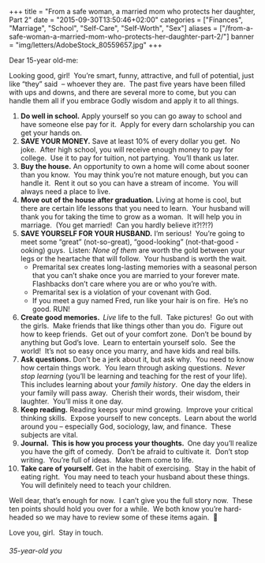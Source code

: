 +++
title = "From a safe woman, a married mom who protects her daughter, Part 2"
date = "2015-09-30T13:50:46+02:00"
categories = ["Finances", "Marriage", "School", "Self-Care", "Self-Worth", "Sex"]
aliases = ["/from-a-safe-woman-a-married-mom-who-protects-her-daughter-part-2/"]
banner = "img/letters/AdobeStock_80559657.jpg"
+++

<div class="mk-single-content clearfix" itemprop="mainEntityOfPage">
	<p>Dear 15-year old-me:</p>
<p>Looking good, girl!&nbsp; You’re smart, funny, attractive, and full of potential, just like “they” said&nbsp; – whoever they are.&nbsp; <span id="more-133"></span>The past five years have been filled with ups and downs, and there are several more to come, but you can handle them all if you embrace Godly wisdom and apply it to all things.</p>
<ol>
<li><strong>Do well in school.</strong> Apply yourself so you can go away to school and have someone else pay for it. &nbsp;Apply for every darn scholarship you can get your hands on.</li>
<li><strong>SAVE YOUR MONEY.</strong> Save at least 10% of every dollar you get.&nbsp; No joke.&nbsp; After high school, you will receive enough money to pay for college.&nbsp; Use it to pay for tuition, not partying.&nbsp; You’ll thank us later.</li>
<li><strong>Buy the house.</strong> An opportunity to own a home will come about sooner than you know.&nbsp; You may think you’re not mature enough, but you can handle it.&nbsp; Rent it out so you can have a stream of income.&nbsp; You will always need a place to live.</li>
<li><strong>Move out of the house after graduation.</strong> Living at home is cool, but there are certain life lessons that you need to learn.&nbsp; Your husband will thank you for taking the time to grow as a woman.&nbsp; It will help you in marriage.&nbsp; (You get married!&nbsp; Can you hardly believe it?!?!?)</li>
<li><strong>SAVE YOURSELF FOR YOUR HUSBAND.</strong> I’m serious!&nbsp; You’re going to meet some “great” (not-so-great), “good-looking” (not-that-good -ooking) guys.&nbsp; Listen: <em>None of them&nbsp;</em>are worth the gold between your legs or the heartache that will follow.&nbsp; Your husband is worth the wait.
<ul>
<li>Premarital sex creates long-lasting memories with a seasonal person that you can’t shake once you are married to your forever mate.&nbsp; Flashbacks don’t care where you are or who you’re with.</li>
<li>Premarital sex is a violation of your covenant with God.</li>
<li>If you meet a guy named Fred, run like your hair is on fire.&nbsp; He’s no good. RUN!</li>
</ul>
</li>
<li><strong>Create good memories.&nbsp;&nbsp;</strong><em>Live</em>&nbsp;life to the full.&nbsp; Take pictures!&nbsp; Go out with the girls.&nbsp; Make friends that like things other than you do.&nbsp; Figure out how to keep friends.&nbsp; Get out of your comfort zone.&nbsp; Don’t be bound by anything but God’s love.&nbsp; Learn to entertain yourself solo.&nbsp; See the world!&nbsp; It’s not so easy once you marry, and have kids and real bills.</li>
<li><strong>Ask questions.</strong> Don’t be a jerk about it, but ask why.&nbsp; You need to know how certain things work.&nbsp; You learn through asking questions. &nbsp;<em>Never stop learning</em>&nbsp;(you’ll be learning and teaching for the rest of your life).&nbsp; This includes learning about your&nbsp;<em>family history</em>.&nbsp; One day the elders in your family will pass away.&nbsp; Cherish their words, their wisdom, their laughter.&nbsp; You’ll miss it one day.</li>
<li><strong>Keep reading.</strong> Reading keeps your mind growing.&nbsp; Improve your critical thinking skills.&nbsp; Expose yourself to new concepts.&nbsp; Learn about the world around you – especially God, sociology, law, and finance.&nbsp; These subjects are vital.</li>
<li><strong>Journal.&nbsp; This is how you process your thoughts.&nbsp;&nbsp;</strong>One day you’ll realize you have the gift of comedy.&nbsp; Don’t be afraid to cultivate it.&nbsp; Don’t stop writing.&nbsp; You’re full of ideas.&nbsp; Make them come to life.</li>
<li><strong>Take care of yourself.</strong> Get in the habit of exercising.&nbsp; Stay in the habit of eating right.&nbsp; You may need to teach your husband about these things.&nbsp; You will definitely need to teach your children.</li>
</ol>
<p>Well dear, that’s enough for now.&nbsp; I can’t give you the full story now.&nbsp; These ten points should hold you over for a while.&nbsp; We both know you’re hard-headed so we may have to review some of these items again. &nbsp;🙂</p>
<p>Love you, girl.&nbsp; Stay in touch.</p>
<h6 class="signature">35-year-old you</h6>
</div>